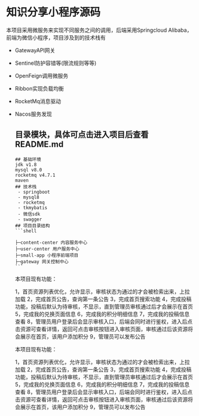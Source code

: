 # 知识分享小程序源码

本项目采用微服务来实现不同服务之间的调用，后端采用Springcloud Alibaba，前端为微信小程序，项目涉及到的技术栈有

- GatewayAPI网关

- Sentinel防护容错等(限流规则等等)

- OpenFeign调用微服务

- Ribbon实现负载均衡

- RocketMq消息驱动

- Nacos服务发现

  ## 目录模块，具体可点击进入项目后查看README.md

  ```
  ## 基础环境
  jdk v1.8  
  mysql v8.0  
  rocketmq v4.7.1  
  maven
  ## 技术栈
   - springboot
   - mysql8
   - rocketmq
   - tkmybatis
   - 微信sdk
   - swagger
  ## 项目目录结构
  ​```shell
  
  ├─content-center 内容服务中心
  ├─user-center 用户服务中心
  ├─small-app 小程序前端项目
  ├─gateway 网关控制中心
  ​```
  ```

  

  本项目现有功能：

  1，首页资源列表优化，允许显示，审核状态为通过的才会被检索出来，上拉加载
  2，完成首页公告，查询第一条公告
  3，完成首页搜索功能
  4，完成投稿功能，投稿后默认为待审核，不显示，直到管理员审核通过后才会展示在首页
  5，完成我的兑换页面信息
  6，完成我的积分明细信息
  7，完成我的投稿信息查看
  8，管理员用户登录后会显示审核入口，后端会同时进行鉴权，进入后点击资源可查看详情，返回可点击审核按钮进入审核页面，审核通过后该资源将会展示在首页，该用户添加积分
  9，管理员可以发布公告

  本项目现有功能：

  1，首页资源列表优化，允许显示，审核状态为通过的才会被检索出来，上拉加载
  2，完成首页公告，查询第一条公告
  3，完成首页搜索功能
  4，完成投稿功能，投稿后默认为待审核，不显示，直到管理员审核通过后才会展示在首页
  5，完成我的兑换页面信息
  6，完成我的积分明细信息
  7，完成我的投稿信息查看
  8，管理员用户登录后会显示审核入口，后端会同时进行鉴权，进入后点击资源可查看详情，返回可点击审核按钮进入审核页面，审核通过后该资源将会展示在首页，该用户添加积分
  9，管理员可以发布公告